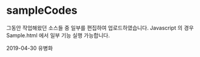 # sampleCodes

그동안 작업해왔던 소스들 중 일부를 편집하여 업로드하였습니다.
Javascript 의 경우 Sample.html 에서 일부 기능 실행 가능합니다.

2019-04-30 유병화
